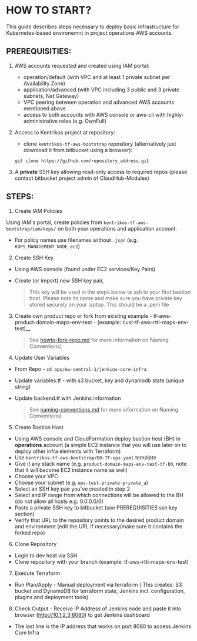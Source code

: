 # HOW TO START?

This guide describes steps necessary to deploy basic infrastructure for Kubernetes-based environemnt
in project operations AWS accounts.


## PREREQUISITIES:

1. AWS accounts requested and created using IAM portal:

	* operation/default (with VPC and at least 1 private subnet per Availability Zone)
	* application/advanced (with VPC including 3 public and 3 private subnets, Nat Gateway)
	* VPC peering between operation and advanced AWS accounts mentioned above
	* access to both accounts with AWS console or aws-cli with highly-administrative roles (e.g. OwnFull)

2. Access to Kentrikos project at repository:

	* clone `kentrikos-tf-aws-bootstrap` repository (alternatively just download it from bitbucket using a browser):

	```
	git clone https://github.com/repository_address.git
	```

3. A __private__ SSH key allowing read-only access to required repos (please contact bitbucket project admin of CloudHub-Modules)


## STEPS:

1. Create IAM Policies

Using IAM's portal, create policies from `kentrikos-tf-aws-bootstrap/iam/kops/` on both your operations and application account.

* For policy names use filenames without `.json` (e.g. `KOPS_MANAGEMENT_NODE_ec2`)

2. Create SSH Key

* Using AWS console (found under EC2 services/Key Pairs)
* Create (or import) new SSH key pair,

	> This key will be used in the steps below to ssh to your first bastion host. Please note its name and make sure you have private key stored securely on your laptop. This should be a .pem file

3. Create own product repo or fork from existing example  - tf-aws-product-domain-maps-env-test - (example: cust-tf-aws-rtti-maps-env-test)__

	> See [howto-fork-repo.md](https://github.com/kentrikos/aws-bootstrap/blob/master/docs/howto-fork-repo.md) for more information on Naming Conventions)

4. Update User Variables

* From Repo - ```cd ops/eu-central-1/jenkins-core-infra```
* Update variables.tf - with s3 bucket, key and dynamodb state (unique string)
* Update backend.tf with Jenkins information

	> See [naming-conventions.md](https://github.com/kentrikos/aws-bootstrap/blob/master/docs/naming-conventions.md) for more information on Naming Conventions)

5. Create Bastion Host

* Using AWS console and CloudFormation deploy bastion host (BH) in __operations__ account (a simple EC2 instance that you will use later on to deploy other infra elements with Terraform)
* Use `kentrikos-tf-aws-bootstrap/BH-TF-ops.yaml` template
* Give it any stack name (e.g. `product-domain-maps-env-test-tf-bh`, note that it will become EC2 instance name as well)
* Choose your VPC
* Choose your subnet (e.g. `ops-test-private-private_a`)
* Select an SSH key pair you've created in step 2
* Select and IP range from which connections will be allowed to the BH (do not allow all hosts e.g. 0.0.0.0/0)
* Paste a private SSH key to bitbucket (see PREREQUISITIES ssh key section)
* Verify that URL to the repository points to the desired product domain and environment (edit the URL if necessary/make sure it contains the forked repo)

6. Clone Repository

* Login to dev host via SSH
* Clone repository with your branch (example: tf-aws-rtti-maps-env-test)

7. Execute Terraform

* Run Plan/Apply - Manual deployment via terraform ( This creates: S3 bucket and DynamoDB for terraform state, Jenkins incl. configuration, plugins and deployment tools)

8. Check Output - Receive IP Address of Jenkins node and paste it into browser (http://10.1.2.3:8080) to get Jenkins dashboard

* The last line is the IP address that works on port 8080 to access Jenkins Core Infra
